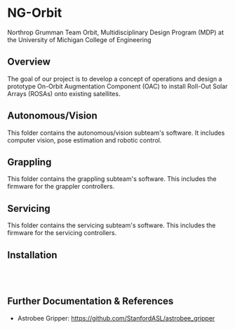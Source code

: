 # NG-Orbit
Northrop Grumman Team Orbit, Multidisciplinary Design Program (MDP) at the University of Michigan College of Engineering

## Overview
The goal of our project is to develop a concept of operations and design a prototype On-Orbit Augmentation Component (OAC) to install Roll-Out Solar Arrays (ROSAs) onto existing satellites.

## Autonomous/Vision
This folder contains the autonomous/vision subteam's software. It includes computer vision, pose estimation and robotic control.

## Grappling
This folder contains the grappling subteam's software. This includes the firmware for the grappler controllers.

## Servicing
This folder contains the servicing subteam's software. This includes the firmware for the servicing controllers.

## Installation
<br>
<br>

## Further Documentation & References
* Astrobee Gripper: https://github.com/StanfordASL/astrobee_gripper 

